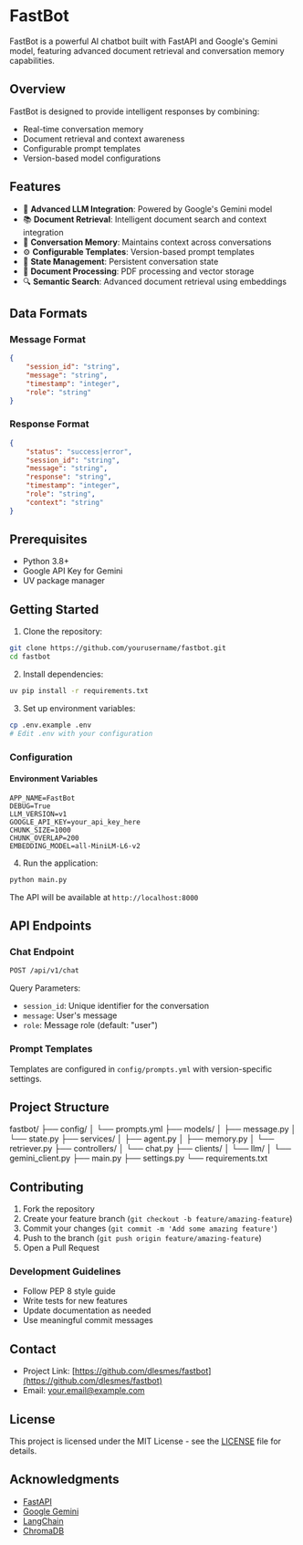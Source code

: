 # FastBot

FastBot is a powerful AI chatbot built with FastAPI and Google's Gemini model, featuring advanced document retrieval and conversation memory capabilities.

## Overview

FastBot is designed to provide intelligent responses by combining:
- Real-time conversation memory
- Document retrieval and context awareness
- Configurable prompt templates
- Version-based model configurations

## Features

- 🤖 **Advanced LLM Integration**: Powered by Google's Gemini model
- 📚 **Document Retrieval**: Intelligent document search and context integration
- 💾 **Conversation Memory**: Maintains context across conversations
- ⚙️ **Configurable Templates**: Version-based prompt templates
- 🔄 **State Management**: Persistent conversation state
- 📝 **Document Processing**: PDF processing and vector storage
- 🔍 **Semantic Search**: Advanced document retrieval using embeddings

## Data Formats

### Message Format
```json
{
    "session_id": "string",
    "message": "string",
    "timestamp": "integer",
    "role": "string"
}
```

### Response Format
```json
{
    "status": "success|error",
    "session_id": "string",
    "message": "string",
    "response": "string",
    "timestamp": "integer",
    "role": "string",
    "context": "string"
}
```

## Prerequisites

- Python 3.8+
- Google API Key for Gemini
- UV package manager

## Getting Started

1. Clone the repository:
```bash
git clone https://github.com/yourusername/fastbot.git
cd fastbot
```

2. Install dependencies:
```bash
uv pip install -r requirements.txt
```

3. Set up environment variables:
```bash
cp .env.example .env
# Edit .env with your configuration
```
### Configuration

#### Environment Variables
```env
APP_NAME=FastBot
DEBUG=True
LLM_VERSION=v1
GOOGLE_API_KEY=your_api_key_here
CHUNK_SIZE=1000
CHUNK_OVERLAP=200
EMBEDDING_MODEL=all-MiniLM-L6-v2
```

4. Run the application:
```bash
python main.py
```

The API will be available at `http://localhost:8000`

## API Endpoints

### Chat Endpoint
```bash
POST /api/v1/chat
```

Query Parameters:
- `session_id`: Unique identifier for the conversation
- `message`: User's message
- `role`: Message role (default: "user")



### Prompt Templates
Templates are configured in `config/prompts.yml` with version-specific settings.

## Project Structure
fastbot/
├── config/
│ └── prompts.yml
├── models/
│ ├── message.py
│ └── state.py
├── services/
│ ├── agent.py
│ ├── memory.py
│ └── retriever.py
├── controllers/
│ └── chat.py
├── clients/
│ └── llm/
│ └── gemini_client.py
├── main.py
├── settings.py
└── requirements.txt

## Contributing

1. Fork the repository
2. Create your feature branch (`git checkout -b feature/amazing-feature`)
3. Commit your changes (`git commit -m 'Add some amazing feature'`)
4. Push to the branch (`git push origin feature/amazing-feature`)
5. Open a Pull Request

### Development Guidelines
- Follow PEP 8 style guide
- Write tests for new features
- Update documentation as needed
- Use meaningful commit messages

## Contact

- Project Link: [https://github.com/dlesmes/fastbot](https://github.com/dlesmes/fastbot)
- Email: your.email@example.com

## License

This project is licensed under the MIT License - see the [LICENSE](LICENSE) file for details.

## Acknowledgments

- [FastAPI](https://fastapi.tiangolo.com/)
- [Google Gemini](https://ai.google.dev/)
- [LangChain](https://python.langchain.com/)
- [ChromaDB](https://www.trychroma.com/)

